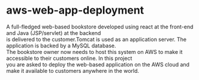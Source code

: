# aws-web-app-deployment
A full-fledged web-based bookstore developed using react at the front-end and Java (JSP/servlet) at the backend\
is delivered to the customer.Tomcat is used as an application server. The application is backed by a MySQL database.\
The bookstore owner now needs to host this system on AWS to make it accessible to their customers online. In this project\
you are asked to deploy the web-based application on the AWS cloud and make it available to customers anywhere in the world.

